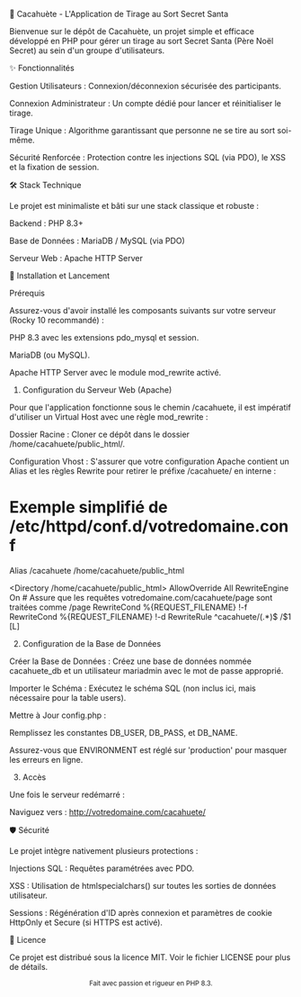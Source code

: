 🥜 Cacahuète - L'Application de Tirage au Sort Secret Santa

Bienvenue sur le dépôt de Cacahuète, un projet simple et efficace développé en PHP pour gérer un tirage au sort Secret Santa (Père Noël Secret) au sein d'un groupe d'utilisateurs.

✨ Fonctionnalités

Gestion Utilisateurs : Connexion/déconnexion sécurisée des participants.

Connexion Administrateur : Un compte dédié pour lancer et réinitialiser le tirage.

Tirage Unique : Algorithme garantissant que personne ne se tire au sort soi-même.

Sécurité Renforcée : Protection contre les injections SQL (via PDO), le XSS et la fixation de session.

🛠️ Stack Technique

Le projet est minimaliste et bâti sur une stack classique et robuste :

Backend : PHP 8.3+

Base de Données : MariaDB / MySQL (via PDO)

Serveur Web : Apache HTTP Server

🚀 Installation et Lancement

Prérequis

Assurez-vous d'avoir installé les composants suivants sur votre serveur (Rocky 10 recommandé) :

PHP 8.3 avec les extensions pdo_mysql et session.

MariaDB (ou MySQL).

Apache HTTP Server avec le module mod_rewrite activé.

1. Configuration du Serveur Web (Apache)

Pour que l'application fonctionne sous le chemin /cacahuete, il est impératif d'utiliser un Virtual Host avec une règle mod_rewrite :

Dossier Racine : Cloner ce dépôt dans le dossier /home/cacahuete/public_html/.

Configuration Vhost : S'assurer que votre configuration Apache contient un Alias et les règles Rewrite pour retirer le préfixe /cacahuete/ en interne :

# Exemple simplifié de /etc/httpd/conf.d/votredomaine.conf
Alias /cacahuete /home/cacahuete/public_html

<Directory /home/cacahuete/public_html>
    AllowOverride All
    RewriteEngine On
    # Assure que les requêtes votredomaine.com/cacahuete/page sont traitées comme /page
    RewriteCond %{REQUEST_FILENAME} !-f
    RewriteCond %{REQUEST_FILENAME} !-d
    RewriteRule ^cacahuete/(.*)$ /$1 [L]
</Directory>


2. Configuration de la Base de Données

Créer la Base de Données : Créez une base de données nommée cacahuete_db et un utilisateur mariadmin avec le mot de passe approprié.

Importer le Schéma : Exécutez le schéma SQL (non inclus ici, mais nécessaire pour la table users).

Mettre à Jour config.php :

Remplissez les constantes DB_USER, DB_PASS, et DB_NAME.

Assurez-vous que ENVIRONMENT est réglé sur 'production' pour masquer les erreurs en ligne.

3. Accès

Une fois le serveur redémarré :

Naviguez vers : http://votredomaine.com/cacahuete/

🛡️ Sécurité

Le projet intègre nativement plusieurs protections :

Injections SQL : Requêtes paramétrées avec PDO.

XSS : Utilisation de htmlspecialchars() sur toutes les sorties de données utilisateur.

Sessions : Régénération d'ID après connexion et paramètres de cookie HttpOnly et Secure (si HTTPS est activé).

📝 Licence

Ce projet est distribué sous la licence MIT. Voir le fichier LICENSE pour plus de détails.

<p align="center">
<small>Fait avec passion et rigueur en PHP 8.3.</small>
</p>